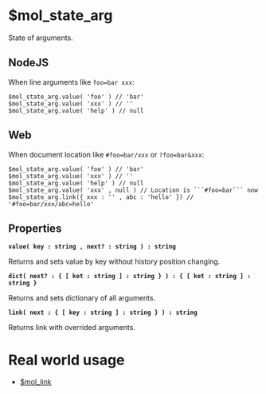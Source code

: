 # $mol_state_arg

State of arguments.

## NodeJS

When line arguments like ```foo=bar xxx```:

```
$mol_state_arg.value( 'foo' ) // 'bar'
$mol_state_arg.value( 'xxx' ) // ''
$mol_state_arg.value( 'help' ) // null
```

## Web

When document location like ```#foo=bar/xxx``` or ```?foo=bar&xxx```:

```
$mol_state_arg.value( 'foo' ) // 'bar'
$mol_state_arg.value( 'xxx' ) // ''
$mol_state_arg.value( 'help' ) // null
$mol_state_arg.value( 'xxx' , null ) // Location is ```#foo=bar``` now
$mol_state_arg.link({ xxx : '' , abc : 'hello' }) // '#foo=bar/xxx/abc=hello'
```

## Properties

**```value( key : string , next? : string ) : string```**

Returns and sets value by key without history position changing.

**```dict( next? : { [ ket : string ] : string } ) : { [ ket : string ] : string }```**

Returns and sets dictionary of all arguments.

**```link( next : { [ key : string ] : string } ) : string```**

Returns link with overrided arguments.

# Real world usage

- [$mol_link](../../link)
